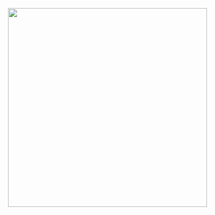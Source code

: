 <p align="center"><a href="https://systemminelab.com/" target="_blank"><img src="https://systemminelab.com/assets/images/resources/sysmine.png" width="400"></a></p>



